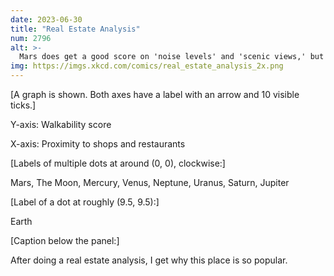 ```yaml
---
date: 2023-06-30
title: "Real Estate Analysis"
num: 2796
alt: >-
  Mars does get a good score on 'noise levels' and 'scenic views,' but the school district ranking isn't great; the only teacher--the Perseverance rover--is too busy with rock samples to teach more than the occasional weekend class.
img: https://imgs.xkcd.com/comics/real_estate_analysis_2x.png
---
```

[A graph is shown. Both axes have a label with an arrow and 10 visible ticks.]

Y-axis: Walkability score

X-axis: Proximity to shops and restaurants

[Labels of multiple dots at around (0, 0), clockwise:]

Mars, The Moon, Mercury, Venus, Neptune, Uranus, Saturn, Jupiter

[Label of a dot at roughly (9.5, 9.5):]

Earth

[Caption below the panel:]

After doing a real estate analysis, I get why this place is so popular.
